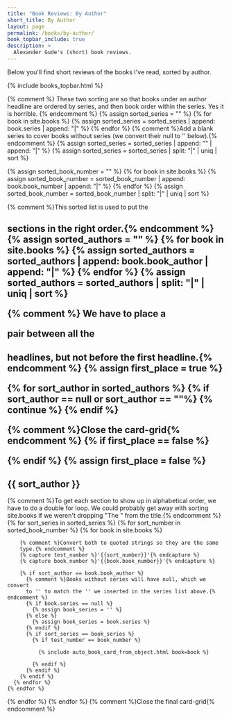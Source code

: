 ```yaml
---
title: "Book Reviews: By Author"
short_title: By Author
layout: page
permalink: /books/by-author/
book_topbar_include: true
description: >
  Alexander Gude's (short) book reviews.
---
```


Below you'll find short reviews of the books I've read, sorted by author.

{% include books_topbar.html %}

{% comment %} These two sorting are so that books under an author headline are
ordered by series, and then book order within the series. Yes it is horrible.
{% endcomment %}
{% assign sorted_series = "" %}
{% for book in site.books %}
  {% assign sorted_series = sorted_series | append: book.series | append: "|" %}
{% endfor %}
{% comment %}Add a blank series to cover books without series (we convert
their null to '' below).{% endcomment %}
{% assign sorted_series = sorted_series | append: "" | append: "|" %}
{% assign sorted_series = sorted_series | split: "|" | uniq | sort %}

{% assign sorted_book_number = "" %}
{% for book in site.books %}
  {% assign sorted_book_number = sorted_book_number | append: book.book_number | append: "|" %}
{% endfor %}
{% assign sorted_book_number = sorted_book_number | split: "|" | uniq | sort %}

{% comment %}This sorted list is used to put the <h2> sections in the right
order.{% endcomment %}
{% assign sorted_authors = "" %}
{% for book in site.books %}
  {% assign sorted_authors = sorted_authors | append: book.book_author | append: "|" %}
{% endfor %}
{% assign sorted_authors = sorted_authors | split: "|" | uniq | sort %}

{% comment %} We have to place a <div></div> pair between all the <h2>
headlines, but not before the first headline.{% endcomment %}
{% assign first_place = true %}

{% for sort_author in sorted_authors %}
  {% if sort_author == null or sort_author == ""%}
    {% continue %}
  {% endif %}

  {% comment %}Close the card-grid{% endcomment %}
  {% if first_place == false %}
</div>
  {% endif %}
  {% assign first_place = false %}

<h2 class="book-list-headline">{{ sort_author }}</h2>
<div class="card-grid">

  {% comment %}To get each section to show up in alphabetical order, we have
  to do a double for loop. We could probably get away with sorting site.books
  if we weren't dropping "The " from the title.{% endcomment %}
  {% for sort_series in sorted_series %}
    {% for sort_number in sorted_book_number %}
      {% for book in site.books %}

        {% comment %}Convert both to quoted strings so they are the same
        type.{% endcomment %}
        {% capture test_number %}'{{sort_number}}'{% endcapture %}
        {% capture book_number %}'{{book.book_number}}'{% endcapture %}

        {% if sort_author == book.book_author %}
          {% comment %}Books without series will have null, which we convert
          to '' to match the '' we inserted in the series list above.{% endcomment %}
          {% if book.series == null %}
            {% assign book_series = '' %}
          {% else %}
            {% assign book_series = book.series %}
          {% endif %}
          {% if sort_series == book_series %}
            {% if test_number == book_number %}

              {% include auto_book_card_from_object.html book=book %}

            {% endif %}
          {% endif %}
        {% endif %}
      {% endfor %}
    {% endfor %}
  {% endfor %}
{% endfor %}
{% comment %}Close the final card-grid{% endcomment %}
</div>
